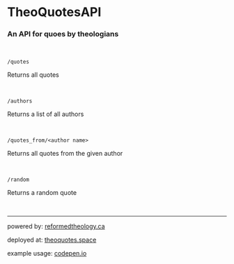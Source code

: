# TheoQuotesAPI
### An API for quoes by theologians

<br />

`/quotes`

Returns all quotes

<br />

`/authors`

Returns a list of all authors

<br />

`/quotes_from/<author name>`

Returns all quotes from the given author

<br />

`/random`

Returns a random quote

<br />

---
powered by: [reformedtheology.ca](http://www.reformedtheology.ca/author_quotes.htm)

deployed at: [theoquotes.space](http://theoquotes.space)

example usage: [codepen.io](https://codepen.io/ileri/full/JNKVOB)
